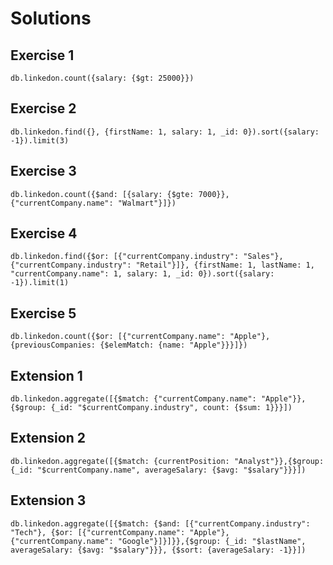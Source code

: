 # Solutions

## Exercise 1
```
db.linkedon.count({salary: {$gt: 25000}})
```

## Exercise 2
```
db.linkedon.find({}, {firstName: 1, salary: 1, _id: 0}).sort({salary: -1}).limit(3)
```

## Exercise 3
```
db.linkedon.count({$and: [{salary: {$gte: 7000}}, {"currentCompany.name": "Walmart"}]})
```

## Exercise 4
```
db.linkedon.find({$or: [{"currentCompany.industry": "Sales"}, {"currentCompany.industry": "Retail"}]}, {firstName: 1, lastName: 1, "currentCompany.name": 1, salary: 1, _id: 0}).sort({salary: -1}).limit(1)
```

## Exercise 5
```
db.linkedon.count({$or: [{"currentCompany.name": "Apple"}, {previousCompanies: {$elemMatch: {name: "Apple"}}}]})
```

## Extension 1
```
db.linkedon.aggregate([{$match: {"currentCompany.name": "Apple"}},{$group: {_id: "$currentCompany.industry", count: {$sum: 1}}}])

```

## Extension 2
```
db.linkedon.aggregate([{$match: {currentPosition: "Analyst"}},{$group: {_id: "$currentCompany.name", averageSalary: {$avg: "$salary"}}}])
```

## Extension 3
```
db.linkedon.aggregate([{$match: {$and: [{"currentCompany.industry": "Tech"}, {$or: [{"currentCompany.name": "Apple"}, {"currentCompany.name": "Google"}]}]}},{$group: {_id: "$lastName", averageSalary: {$avg: "$salary"}}}, {$sort: {averageSalary: -1}}])

```